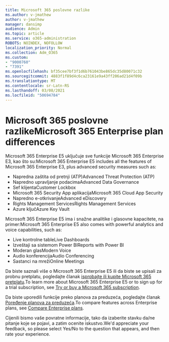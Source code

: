 ```yaml
---
title: Microsoft 365 poslovne razlike
ms.author: v-jmathew
author: v-jmathew
manager: dansimp
audience: Admin
ms.topic: article
ms.service: o365-administration
ROBOTS: NOINDEX, NOFOLLOW
localization_priority: Normal
ms.collection: Adm_O365
ms.custom:
- "9000760"
- "7391"
ms.openlocfilehash: bf35cee7bf3f1d6b761043be865dc35d80071c32
ms.sourcegitcommit: 4883f1f89d4c6ca23161e9a43ff206ad21d4f09b
ms.translationtype: MT
ms.contentlocale: sr-Latn-RS
ms.lasthandoff: 03/08/2021
ms.locfileid: "50694784"
---
```

# <a name="microsoft-365-enterprise-plan-differences"></a><span data-ttu-id="ce041-102">Microsoft 365 poslovne razlike</span><span class="sxs-lookup"><span data-stu-id="ce041-102">Microsoft 365 Enterprise plan differences</span></span>

<span data-ttu-id="ce041-103">Microsoft 365 Enterprise E5 uključuje sve funkcije Microsoft 365 Enterprise E3, kao što su:</span><span class="sxs-lookup"><span data-stu-id="ce041-103">Microsoft 365 Enterprise E5 includes all the features of Microsoft 365 Enterprise E3, plus advanced security measures such as:</span></span>

- <span data-ttu-id="ce041-104">Napredna zaštita od pretnji (ATP)</span><span class="sxs-lookup"><span data-stu-id="ce041-104">Advanced Threat Protection (ATP)</span></span>
- <span data-ttu-id="ce041-105">Napredno upravljanje podacima</span><span class="sxs-lookup"><span data-stu-id="ce041-105">Advanced Data Governance</span></span>
- <span data-ttu-id="ce041-106">Sef klijenta</span><span class="sxs-lookup"><span data-stu-id="ce041-106">Customer Lockbox</span></span>
- <span data-ttu-id="ce041-107">Microsoft 365 Security App aplikacija</span><span class="sxs-lookup"><span data-stu-id="ce041-107">Microsoft 365 Cloud App Security</span></span>
- <span data-ttu-id="ce041-108">Napredno e-otkrivanje</span><span class="sxs-lookup"><span data-stu-id="ce041-108">Advanced eDiscovery</span></span>
- <span data-ttu-id="ce041-109">Rights Management Services</span><span class="sxs-lookup"><span data-stu-id="ce041-109">Rights Management Services</span></span>
- <span data-ttu-id="ce041-110">Azure ključ</span><span class="sxs-lookup"><span data-stu-id="ce041-110">Azure Key Vault</span></span>

<span data-ttu-id="ce041-111">Microsoft 365 Enterprise E5 ima i snažne analitike i glasovne kapacitete, na primer:</span><span class="sxs-lookup"><span data-stu-id="ce041-111">Microsoft 365 Enterprise E5 also comes with powerful analytics and voice capabilities, such as:</span></span>

- <span data-ttu-id="ce041-112">Live kontrolne table</span><span class="sxs-lookup"><span data-stu-id="ce041-112">Live Dashboards</span></span>
- <span data-ttu-id="ce041-113">Izveštaji sa sistemom Power BI</span><span class="sxs-lookup"><span data-stu-id="ce041-113">Reports with Power BI</span></span>
- <span data-ttu-id="ce041-114">Moderan glas</span><span class="sxs-lookup"><span data-stu-id="ce041-114">Modern Voice</span></span>
- <span data-ttu-id="ce041-115">Audio konferencija</span><span class="sxs-lookup"><span data-stu-id="ce041-115">Audio Conferencing</span></span>
- <span data-ttu-id="ce041-116">Sastanci na mreži</span><span class="sxs-lookup"><span data-stu-id="ce041-116">Online Meetings</span></span>

<span data-ttu-id="ce041-117">Da biste saznali više o Microsoft 365 Enterprise E5 ili da biste se upisali za probnu pretplatu, pogledajte članak [isprobajte ili kupite Microsoft 365 pretplatu](https://go.microsoft.com/fwlink/?linkid=2099673).</span><span class="sxs-lookup"><span data-stu-id="ce041-117">To learn more about Microsoft 365 Enterprise E5 or to sign up for a trial subscription, see [Try or buy a Microsoft 365 subscription](https://go.microsoft.com/fwlink/?linkid=2099673).</span></span>

<span data-ttu-id="ce041-118">Da biste uporedili funkcije preko planova za preduzeća, pogledajte članak [Poređenje planova za preduzeća](https://go.microsoft.com/fwlink/?linkid=2097200).</span><span class="sxs-lookup"><span data-stu-id="ce041-118">To compare features across Enterprise plans, see [Compare Enterprise plans](https://go.microsoft.com/fwlink/?linkid=2097200).</span></span>

<span data-ttu-id="ce041-119">Cijenili bismo vaše povratne informacije, tako da izaberite stavku da/ne pitanje koje se pojavi, a zatim ocenite iskustvo.</span><span class="sxs-lookup"><span data-stu-id="ce041-119">We'd appreciate your feedback, so please select Yes/No to the question that appears, and then rate your experience.</span></span>
